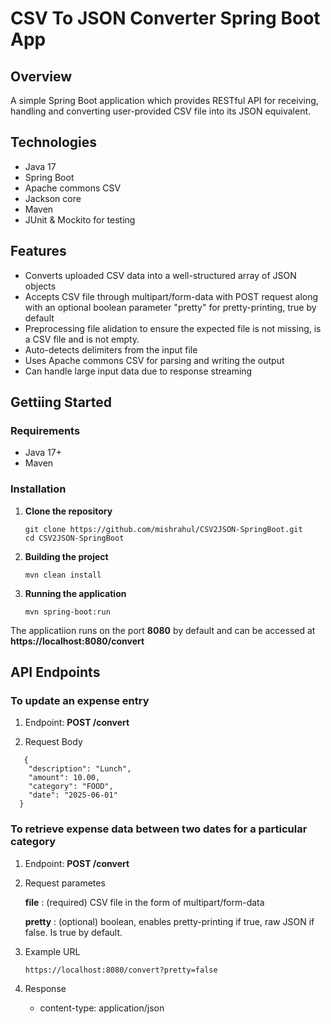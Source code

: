 # CSV To JSON Converter Spring Boot App

## Overview

A simple Spring Boot application which provides RESTful API for receiving, handling and converting user-provided CSV file into its JSON equivalent.


## Technologies
* Java 17
* Spring Boot
* Apache commons CSV
* Jackson core
* Maven
* JUnit & Mockito for testing


## Features
* Converts uploaded CSV data into a well-structured array of JSON objects
* Accepts CSV file through multipart/form-data with POST request along with an optional boolean parameter "pretty" for pretty-printing, true by default
* Preprocessing file alidation to ensure the expected file is not missing, is a CSV file and is not empty.
* Auto-detects delimiters from the input file
* Uses Apache commons CSV for parsing and writing the output
* Can handle large input data due to response streaming 



## Gettiing Started
### Requirements
* Java 17+
* Maven

### Installation
1. **Clone the repository**

    ```
    git clone https://github.com/mishrahul/CSV2JSON-SpringBoot.git
    cd CSV2JSON-SpringBoot
    ```

2. **Building the project**
    ```
    mvn clean install
    ```

3. **Running the application**
    ```
    mvn spring-boot:run
    ```

The applicatiion runs on the port **8080** by default and can be accessed at **https://localhost:8080/convert**


## API Endpoints
### To update an expense entry
1. Endpoint: **POST /convert**

2. Request Body
  ```
     {
      "description": "Lunch",
      "amount": 10.00,
      "category": "FOOD",
      "date": "2025-06-01"
    }
   ```

### To retrieve expense data between two dates for a particular category
1. Endpoint: **POST /convert**

2. Request parametes

   **file** : (required) CSV file in the form of multipart/form-data

   **pretty** : (optional) boolean, enables pretty-printing if true, raw JSON if false. Is true by default.
   
3. Example URL
   ```
   https://localhost:8080/convert?pretty=false
   ```

4. Response
   * content-type: application/json

